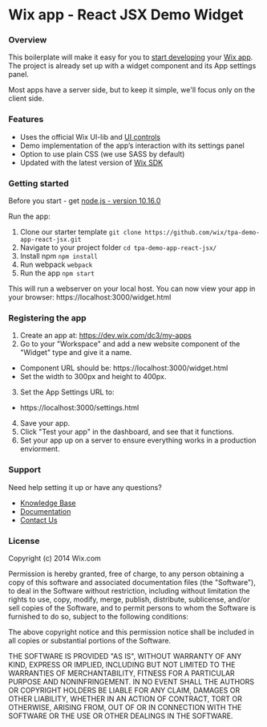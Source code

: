 # Wix app - React JSX Demo Widget
### **Overview**

This boilerplate will make it easy for you to [start developing](http://dev.wix.com/) your [Wix app](https://www.wix.com/app-market/main). 
The project is already set up with a widget component and its App settings panel.

Most apps have a server side, but to keep it simple, we'll focus only on the client side.

### **Features**
* Uses the official Wix UI-lib and [UI controls](https://dev.wix.com/docs/ui-lib/ui-controls/)
* Demo implementation of the app’s interaction with its settings panel 
* Option to use plain CSS (we use SASS by default)
* Updated with the latest version of [Wix SDK](https://dev.wix.com/docs/sdk/using-the-sdk/)

### **Getting started**
Before you start - get [node.js - version 10.16.0](https://nodejs.org/en/)

Run the app:

1. Clone our starter template
`git clone https://github.com/wix/tpa-demo-app-react-jsx.git`
2. Navigate to your project folder
`cd tpa-demo-app-react-jsx/`
3. Install npm
`npm install`
4. Run webpack
`webpack`
5. Run the app
`npm start`

This will run a webserver on your local host. You can now view your app in your browser: https://localhost:3000/widget.html

### **Registering the app**

1. Create an app at: https://dev.wix.com/dc3/my-apps
2. Go to your "Workspace" and add a new website component of the "Widget" type and give it a name.
  * Component URL should be: https://localhost:3000/widget.html
  * Set the width to 300px and height to 400px.
3. Set the App Settings URL to: 
  * https://localhost:3000/settings.html
4. Save your app.
5. Click "Test your app" in the dashboard, and see that it functions.
6. Set your app up on a server to ensure everything works in a production enviorment.

### **Support**
Need help setting it up or have any questions?

* [Knowledge Base](https://devforum.wix.com/en/)
* [Documentation](https://dev.wix.com/docs/)
* [Contact Us](https://devforum.wix.com/en/contact)

### **License**
Copyright (c) 2014 Wix.com

Permission is hereby granted, free of charge, to any person obtaining a copy
of this software and associated documentation files (the "Software"), to deal
in the Software without restriction, including without limitation the rights
to use, copy, modify, merge, publish, distribute, sublicense, and/or sell
copies of the Software, and to permit persons to whom the Software is
furnished to do so, subject to the following conditions:

The above copyright notice and this permission notice shall be included in all
copies or substantial portions of the Software.

THE SOFTWARE IS PROVIDED "AS IS", WITHOUT WARRANTY OF ANY KIND, EXPRESS OR
IMPLIED, INCLUDING BUT NOT LIMITED TO THE WARRANTIES OF MERCHANTABILITY,
FITNESS FOR A PARTICULAR PURPOSE AND NONINFRINGEMENT. IN NO EVENT SHALL THE
AUTHORS OR COPYRIGHT HOLDERS BE LIABLE FOR ANY CLAIM, DAMAGES OR OTHER
LIABILITY, WHETHER IN AN ACTION OF CONTRACT, TORT OR OTHERWISE, ARISING FROM,
OUT OF OR IN CONNECTION WITH THE SOFTWARE OR THE USE OR OTHER DEALINGS IN THE
SOFTWARE.

